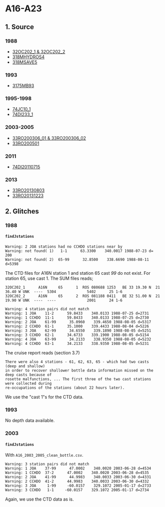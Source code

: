 # A16-A23
## 1. Source

### 1988
+ [32OC202_1 & 32OC202_2](https://cchdo.ucsd.edu/cruise/32OC202_1)
+ [318MHYDROS4](https://cchdo.ucsd.edu/cruise/318MHYDROS4)
+ [318MSAVE5](https://cchdo.ucsd.edu/cruise/318MSAVE5)

### 1993
+ [3175MB93](https://cchdo.ucsd.edu/cruise/3175MB93)

### 1995-1998
+ [74JC10_1](https://cchdo.ucsd.edu/cruise/74JC10_1)
+ [74DI233_1](https://cchdo.ucsd.edu/cruise/74DI233_1)

### 2003-2005
+ [33RO200306_01 & 33RO200306_02](https://cchdo.ucsd.edu/cruise/33RO200306_01)
+ [33RO200501](https://cchdo.ucsd.edu/cruise/33RO200501)

### 2011
+ [74DI20110715](https://cchdo.ucsd.edu/cruise/74DI20110715)

### 2013
+ [33RO20130803](https://cchdo.ucsd.edu/cruise/33RO20130803)
+ [33RO20131223](https://cchdo.ucsd.edu/cruise/33RO20131223)

## 2. Glitches

### 1988

#### `findJstations`
~~~
Warning: 2 JOA stations had no CCHDO stations near by
Warning: not found( 1)   1-1      63.3300    340.0017 1988-07-23 d= 200
Warning: not found( 2)  65-99      32.8500    338.6690 1988-08-11 d=5398
~~~
The CTD files for A16N station 1 and station 65 cast *99* do not exist.
For station 65, use cast 1. The SUM files reads;
~~~
32OC202_1      A16N     65      1  ROS 080688 1253   BE 33 19.30 N  21 36.40 W UNK  ----  5304              5402      25 1-6
32OC202_2      A16N     65      2  ROS 081188 0411   BE 32 51.00 N  21 19.90 W UNK  ----  ----              2001      24 1-6
~~~

~~~
Warning: 4 station pairs did not match
Warning: 1 JOA    11-2      59.8433    340.0133 1988-07-25 d=2731
Warning: 1 CCHDO  11-1      59.8433    340.0133 1988-07-25 d=2730
Warning: 2 JOA    61-99      35.0960    339.4650 1988-08-05 d=5317
Warning: 2 CCHDO  61-1      35.1000    339.4433 1988-08-04 d=5226
Warning: 3 JOA    62-99      34.6550    339.1890 1988-08-05 d=5251
Warning: 3 CCHDO  62-1      34.6733    339.1900 1988-08-05 d=5154
Warning: 4 JOA    63-99      34.2133    338.9350 1988-08-05 d=5232
Warning: 4 CCHDO  63-1      34.2133    338.9350 1988-08-05 d=5231
~~~
The cruise report reads (section 3.7)
~~~
There were also 4 stations - 61, 62, 63, 65 - which had two casts (deep and shallow)
in order to recover shallower bottle data information missed on the deep casts because of
rosette malfunctions, ... The first three of the two cast stations were collected during
re-occupations of the stations (about 22 hours later).
~~~
We use the "cast 1"s for the CTD data.

### 1993

No depth data available.

### 2003

#### `findJstations`
With `A16_2003_2005_clean_bottle.csv`.

~~~
Warning: 3 station pairs did not match
Warning: 1 JOA    37-99      47.0002    340.0020 2003-06-28 d=4534
Warning: 1 CCHDO  37-2      47.0002    340.0020 2003-06-28 d=4535
Warning: 2 JOA    41-99      44.9983    340.0033 2003-06-30 d=4331
Warning: 2 CCHDO  41-2      44.9983    340.0033 2003-06-30 d=4332
Warning: 3 JOA     1-99     -60.0157    329.1072 2005-01-17 d=2733
Warning: 3 CCHDO   1-1     -60.0157    329.1072 2005-01-17 d=2734
~~~
Again, we use the CTD data as is.
